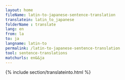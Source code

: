 ```yaml
---
layout: home
fileName: latin-to-japanese-sentence-translation
translatein: latin_to_japanese
folderName : translate
lang: en
from: la
to: ja
langname: latin-to
permalink: /latin-to-japanese-sentence-translation
tool: sentence-translations
matchurls: en&&ja
---
```

{% include section/translateinto.html %}

